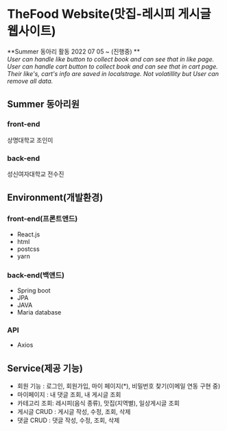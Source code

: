 # TheFood Website(맛집-레시피 게시글 웹사이트)

**Summer 동아리 활동 2022 07 05 ~ (진행중) **<br>
*User can handle like button to collect book and can see that in like page.*<br>
*User can handle cart button to collect book and can see that in cart page.*<br>
*Their like's, cart's info are saved in localstrage. Not volatillity but User can remove all data.*

## Summer 동아리원

### front-end
상명대학교 조인미

### back-end
성신여자대학교 전수진

## Environment(개발환경)
### front-end(프론트앤드)
- React.js
- html
- postcss
- yarn
### back-end(백앤드)
- Spring boot
- JPA
- JAVA
- Maria database
### API
- Axios


## Service(제공 기능)
- 회원 기능 : 로그인, 회원가입, 마이 페이지(*), 비밀번호 찾기(이메일 연동 구현 중)
- 마이페이지 : 내 댓글 조회, 내 게시글 조회
- 카테고리 조회: 레시피(음식 종류), 맛집(지역별), 일상게시글 조회
- 게시글 CRUD : 게시글 작성, 수정, 조회, 삭제
- 댓글 CRUD : 댓글 작성, 수정, 조회, 삭제

